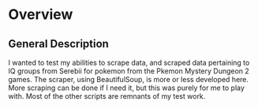 # Overview

## General Description

I wanted to test my abilities to scrape data, and scraped data pertaining to IQ groups from Serebii for pokemon from the Pkemon Mystery Dungeon 2 games. The scraper, using BeautifulSoup, is more or less developed here. More scraping can be done if I need it, but this was purely for me to play with. Most of the other scripts are remnants of my test work. 
